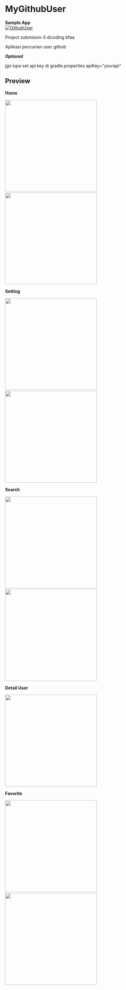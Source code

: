 # MyGithubUser
**Sample App**\
[![GithubUser](https://img.shields.io/badge/MyGithubUser-APK-black.svg?style=for-the-badge&logo=android)](https://github.com/RadRasyad/MyGithubUser/raw/master/debug/app-debug.apk)

Project submision-3 dicoding bfaa

Aplikasi pencarian user github

***Optional***

jgn lupa set api key di 
gradle.properties  apiKey="yourapi"

## Preview
**Home**

<img src="https://github.com/RadRasyad/MyGithubUser/blob/master/ss/home.png" width="300"> &nbsp;&nbsp;&nbsp;&nbsp;&nbsp;&nbsp; <img src="https://github.com/RadRasyad/MyGithubUser/blob/master/ss/home_dark.png" width="300">

**Setting**

<img src="https://github.com/RadRasyad/MyGithubUser/blob/master/ss/setting.png" width="300"> &nbsp;&nbsp;&nbsp;&nbsp;&nbsp;&nbsp; <img src="https://github.com/RadRasyad/MyGithubUser/blob/master/ss/setting_dark.png" width="300">

**Search**

<img src="https://github.com/RadRasyad/MyGithubUser/blob/master/ss/search_rasyad.png" width="300"> &nbsp;&nbsp;&nbsp;&nbsp;&nbsp;&nbsp; <img src="https://github.com/RadRasyad/MyGithubUser/blob/master/ss/rasyad_found.png" width="300">

**Detail User**

<img src="https://github.com/RadRasyad/MyGithubUser/blob/master/ss/detail_user.png" width="300">

**Favorite**

<img src="https://github.com/RadRasyad/MyGithubUser/blob/master/ss/fav_empty.png" width="300"> &nbsp;&nbsp;&nbsp;&nbsp;&nbsp;&nbsp; <img src="https://github.com/RadRasyad/MyGithubUser/blob/master/ss/favorited.png" width="300">
